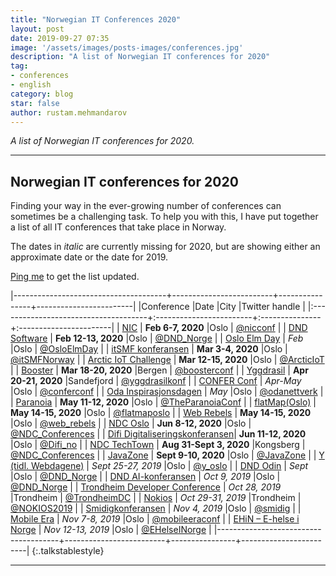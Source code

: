```yaml
---
title: "Norwegian IT Conferences 2020"
layout: post
date: 2019-09-27 07:35
image: '/assets/images/posts-images/conferences.jpg'
description: "A list of Norwegian IT conferences for 2020"
tag:
- conferences
- english
category: blog
star: false
author: rustam.mehmandarov
---
```


_A list of Norwegian IT conferences for 2020._

---

## Norwegian IT conferences for 2020

Finding your way in the ever-growing number of conferences can sometimes be a challenging task. To help you with this, I have put together a list of all IT conferences that take place in Norway.

The dates in _italic_ are currently missing for 2020, but are showing either an approximate date or the date for 2019. 

[Ping me](https://twitter.com/rmehmandarov) to get the list updated.

|--------------------------------------+-------------------------+----------------+------------------------|
|Conference                            |Date                     |City            |Twitter handle          |
|:-------------------------------------+:------------------------+:---------------+:-----------------------|
| [NIC][1]                             | **Feb 6-7, 2020**       |Oslo            | [@nicconf][50]         |
| [DND Software][2]                    | **Feb 12-13, 2020**     |Oslo            | [@DND_Norge][51]       |
| [Oslo Elm Day][3]                    | _Feb_                   |Oslo            | [@OsloElmDay][52]      |
| [itSMF konferansen][5]               | **Mar 3-4, 2020**       |Oslo            | [@itSMFNorway][54]     |
| [Arctic IoT Challenge][6]            | **Mar 12-15, 2020**     |Oslo            | [@ArcticIoT][55]       |
| [Booster][7]                         | **Mar 18-20, 2020**     |Bergen          | [@boosterconf][56]     |
| [Yggdrasil][4]                       | **Apr 20-21, 2020**     |Sandefjord      | [@yggdrasilkonf][53]   |
| [CONFER Conf][24]                    | _Apr-May_               |Oslo            | [@conferconf][73]      |
| [Oda Inspirasjonsdagen][8]           | _May_                   |Oslo            | [@odanettverk][57]     |
| [Paranoia][9]                        | **May 11-12, 2020**     |Oslo            | [@TheParanoiaConf][58] |
| [flatMap(Oslo)][10]                  | **May 14-15, 2020**     |Oslo            | [@flatmaposlo][59]     |
| [Web Rebels][11]                     | **May 14-15, 2020**     |Oslo            | [@web_rebels][60]      |
| [NDC Oslo][12]                       | **Jun 8-12, 2020**      |Oslo            | [@NDC_Conferences][61] |
| [Difi Digitaliseringskonferansen][13]| **Jun 11-12, 2020**     |Oslo            | [@Difi_no][62]         |
| [NDC TechTown][14]                   | **Aug 31-Sept 3, 2020** |Kongsberg       | [@NDC_Conferences][63] |
| [JavaZone][15]                       | **Sept 9-10, 2020**     |Oslo            | [@JavaZone][64]        |
| [Y (tidl. Webdagene)][16]            | _Sept 25-27, 2019_      |Oslo            | [@y_oslo][65]          |
| [DND Odin][17]                       | _Sept_                  |Oslo            | [@DND_Norge][66]       |
| [DND AI-konferansen][18]             | _Oct 9, 2019_           |Oslo            | [@DND_Norge][67]       |
| [Trondheim Developer Conference][19] | _Oct 28, 2019_          |Trondheim       | [@TrondheimDC][68]     |
| [Nokios][20]                         | _Oct 29-31, 2019_       |Trondheim       | [@NOKIOS2019][69]      |
| [Smidigkonferansen][21]              | _Nov 4, 2019_           |Oslo            | [@smidig][70]          |
| [Mobile Era][22]                     | _Nov 7-8, 2019_         |Oslo            | [@mobileeraconf][71]   |
| [EHiN – E-helse i Norge][23]         | _Nov 12-13, 2019_       |Oslo            | [@EHelseINorge][72]    |
|--------------------------------------+-------------------------+----------------+------------------------|
{:.talkstablestyle}

---
[1]: https://nicconf.com/                                                   
[2]: https://event.dnd.no/software/                                         
[3]: https://osloelmday.no/                                                 
[4]: https://yggdrasilkonferansen.no/                                       
[5]: https://www.itsmf.no/                                                  
[6]: http://ariot.no                                                       
[7]: https://boosterconf.no                                                 
[8]: https://odanettverk.no/initiativer/inspirasjonsdagen/                  
[9]: https://paranoia.watchcom.no/                                          
[10]:https://2020.flatmap.no/                                               
[11]:https://www.webrebels.org/                                             
[12]:https://ndcoslo.com/                                                   
[13]:https://www.difi.no/opplaeringstilbud/digitaliseringskonferansen       
[14]:https://ndctechtown.com/                                               
[15]:https://javazone.no                                                    
[16]:https://www.y-oslo.com/                                                
[17]:https://event.dnd.no/odin/                                             
[18]:https://event.dnd.no/ai/                                               
[19]:https://trondheimdc.no                                                 
[20]:https://www.nokios.no/                                                 
[21]:http://smidig.no/                                                      
[22]:https://mobileera.rocks/                                               
[23]:https://ehin.no
[24]:https://confer.no                                                        


[50]:https://twitter.com/nicconf        
[51]:https://twitter.com/DND_Norge      
[52]:https://twitter.com/OsloElmDay     
[53]:https://twitter.com/yggdrasilkonf  
[54]:https://twitter.com/itSMFNorway    
[55]:https://twitter.com/ArcticIoT      
[56]:https://twitter.com/boosterconf    
[57]:https://twitter.com/odanettverk    
[58]:https://twitter.com/TheParanoiaConf
[59]:https://twitter.com/flatmaposlo    
[60]:https://twitter.com/web_rebels     
[61]:https://twitter.com/NDC_Conferences
[62]:https://twitter.com/Difi_no        
[63]:https://twitter.com/NDC_Conferences
[64]:https://twitter.com/JavaZone       
[65]:https://twitter.com/y_oslo         
[66]:https://twitter.com/DND_Norge      
[67]:https://twitter.com/DND_Norge      
[68]:https://twitter.com/TrondheimDC    
[69]:https://twitter.com/NOKIOS2019     
[70]:https://twitter.com/smidig         
[71]:https://twitter.com/mobileeraconf  
[72]:https://twitter.com/EHelseINorge
[73]:https://twitter.com/conferconf
